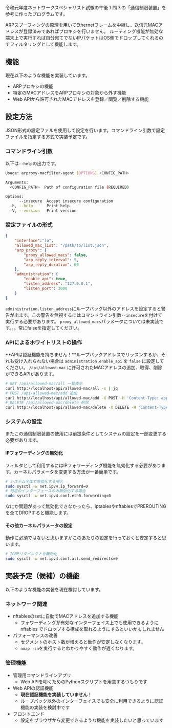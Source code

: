 令和元年度ネットワークスペシャリスト試験の午後１問３の「通信制限装置」を参考に作ったプログラムです。

ARPスプーフィングの原理を用いてEthernetフレームを中継し、送信元MACアドレスが登録済みであればプロキシを行いません。
ルーティング機能が無効な端末上で実行すれば自分宛てでないIPパケットはOS側でドロップしてくれるのでフィルタリングとして機能します。

## 機能
現在以下のような機能を実装しています。
- ARPプロキシの機能
- 特定のMACアドレスをARPプロキシの対象から外す機能
- Web APIから許可されたMACアドレスを登録／閲覧／削除する機能

## 設定方法
JSON形式の設定ファルを使用して設定を行います。コマンドライン引数で設定ファイルを指定する方式で実装予定です。
### コマンドライン引数
以下は`--help`の出力です。
```bash
Usage: arproxy-macfilter-agent [OPTIONS] <CONFIG_PATH>

Arguments:
  <CONFIG_PATH>  Path of configuration file (REQUIRED)

Options:
      --insecure  Accept insecure configuration
  -h, --help      Print help
  -V, --version   Print version
```
### 設定ファイルの形式
```json
{
    "interface":"lo",
    "allowed_mac_list": "/path/to/list.json",
    "arp_proxy": {
        "proxy_allowed_macs": false,
        "arp_reply_interval": 5,
        "arp_reply_duration": 60
    },
    "administration": {
        "enable_api": true,
        "listen_address": "127.0.0.1",
        "listen_port": 3000
    }
}
```
`administration.listen_address`にループバック以外のアドレスを設定すると警告が出ます。この警告を無視するにはコマンドライン引数`--insecure`を付けて実行する必要があります。
`proxy_allowed_macs`パラメータについては未実装です。。。常にfalseを指定してください。
### APIによるホワイトリストの操作
**APIは認証機能を持ちません！**ループバックアドレスでリッスンするか、それも受け入れられない場合は `administration.enable_api` を `false` に設定してください。
`/api/allowed-mac` に許可されたMACアドレスの追加、取得、削除ができるAPIがあります。
```bash
# GET /api/allowed-mac/all 一覧表示
curl http://localhost/api/allowed-mac/all -s | jq
# POST /api/allowed-mac/add 追加
curl http://localhost/api/allowed-mac/add -X POST -H 'Content-Type: application/json' -d '{"mac_address":"02:00:00:00:00:01"}' -s | jq
# DELETE /api/allowed-mac/delete 削除
curl http://localhost/api/allowed-mac/delete -X DELETE -H 'Content-Type: application/json' -d '{"mac_address":"02:00:00:00:00:01"}' -s
```
### システムの設定
またこの通信制限装置の使用には前提条件としてシステムの設定を一部変更する必要があります。
#### IPフォワーディングの無効化
フィルタとして利用するにはIPフォワーディング機能を無効化する必要があります。カーネルパラメータを変更する方法が一番簡単です。
```bash
# システム全体で無効化する場合
sudo sysctl -w net.ipv4.ip_forward=0
# 特定のインターフェースのみ無効化する場合
sudo sysctl -w net.ipv4.conf.eth0.forwarding=0
```
なにか問題があって無効化できなかったら、iptablesやnftablesでPREROUTINGを全てDROPすると機能します。
#### その他カーネルパラメータの設定
動作に必須ではないと思いますがこのあたりの設定を行っておくと安定すると思います。
```bash
# ICMPリダイレクトを無効化
sudo sysctl -w net.ipv4.conf.all.send_redirects=0
```
## 実装予定（候補）の機能
以下のような機能の実装を現在検討しています。
### ネットワーク関連
- nftablesのsetに自動でMACアドレスを追加する機能
  - フォワーディングが有効なインターフェイス上でも使用できるように nftables でドロップする構成を取れるようにするといいかもしれません
- パフォーマンスの改善
  - セグメントのホスト数が増えると動作が安定しなくなります。
  - `nmap -sn`を実行するとわかりやすく動作が遅くなります。
### 管理機能
- 管理用コマンドラインアプリ
  - Web APIを叩くためのPythonスクリプトを用意するつもりです
- Web APIの認証機能
  - **現在認証機能を実装していません！**
  - ループバック以外のインターフェイスでも安全に利用できるように認証機能の実装を検討中です
- フロントエンド
  - 設定をブラウザから変更できるような機能を実装したいと思っています
